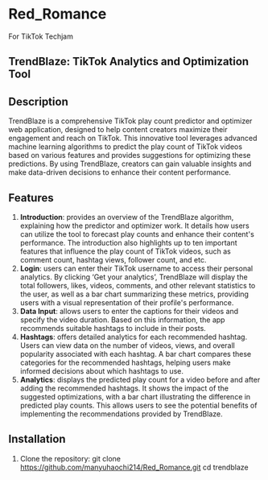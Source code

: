 # Red_Romance
For TikTok Techjam

## TrendBlaze: TikTok Analytics and Optimization Tool

## Description

TrendBlaze is a comprehensive TikTok play count predictor and optimizer web application, designed to help content creators maximize their engagement and reach on TikTok. This innovative tool leverages advanced machine learning algorithms to predict the play count of TikTok videos based on various features and provides suggestions for optimizing these predictions. By using TrendBlaze, creators can gain valuable insights and make data-driven decisions to enhance their content performance.


## Features

1. **Introduction**: provides an overview of the TrendBlaze algorithm, explaining how the predictor and optimizer work. It details how users can utilize the tool to forecast play counts and enhance their content's performance. The introduction also highlights up to ten important features that influence the play count of TikTok videos, such as comment count, hashtag views, follower count, and etc.
2. **Login**: users can enter their TikTok username to access their personal analytics. By clicking ‘Get your analytics’, TrendBlaze will display the total followers, likes, videos, comments, and other relevant statistics to the user, as well as a bar chart summarizing these metrics, providing users with a visual representation of their profile's performance.
3. **Data Input**: allows users to enter the captions for their videos and specify the video duration. Based on this information, the app recommends suitable hashtags to include in their posts.
4. **Hashtags**: offers detailed analytics for each recommended hashtag. Users can view data on the number of videos, views, and overall popularity associated with each hashtag. A bar chart compares these categories for the recommended hashtags, helping users make informed decisions about which hashtags to use.
5. **Analytics**: displays the predicted play count for a video before and after adding the recommended hashtags. It shows the impact of the suggested optimizations, with a bar chart illustrating the difference in predicted play counts. This allows users to see the potential benefits of implementing the recommendations provided by TrendBlaze.

## Installation

1. Clone the repository:
git clone https://github.com/manyuhaochi214/Red_Romance.git
cd trendblaze
